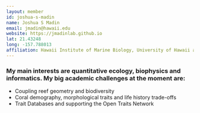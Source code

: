 ```yaml
---
layout: member
id: joshua-s-madin
name: Joshua S Madin
email: jmadin@hawaii.edu
website: https://jmadinlab.github.io
lat: 21.43248
long: -157.788013
affiliation: Hawaii Institute of Marine Biology, University of Hawaii at Manoa, Hawaii, USA
---
```


### My main interests are quantitative ecology, biophysics and informatics. My big academic challenges at the moment are:

- Coupling reef geometry and biodiversity
- Coral demography, morphological traits and life history trade-offs
- Trait Databases and supporting the Open Traits Network
